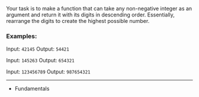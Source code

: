 Your task is to make a function that can take any non-negative integer as an argument and return it with its digits in descending order. Essentially, rearrange the digits to create the highest possible number.

### Examples:

Input: `42145` Output: `54421`

Input: `145263` Output: `654321`

Input: `123456789` Output: `987654321`

---

- Fundamentals
